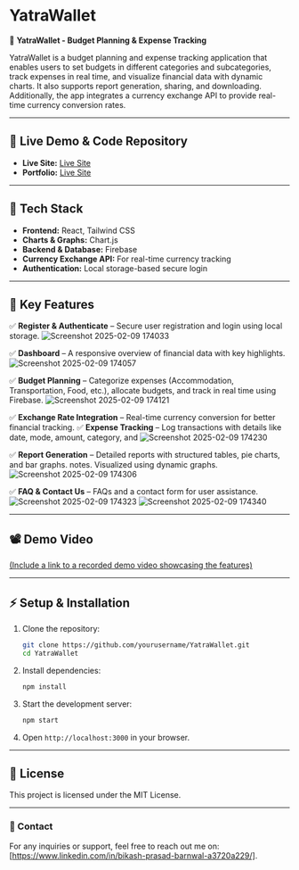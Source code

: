 # YatraWallet

🚀 **YatraWallet - Budget Planning & Expense Tracking**

YatraWallet is a budget planning and expense tracking application that enables users to set budgets in different categories and subcategories, track expenses in real time, and visualize financial data with dynamic charts. It also supports report generation, sharing, and downloading. Additionally, the app integrates a currency exchange API to provide real-time currency conversion rates.

---

## 🌟 Live Demo & Code Repository

- **Live Site:** [Live Site](https://clever-dolphin-9f747c.netlify.app/dashboard)
- **Portfolio:** [Live Site](https://leafy-snickerdoodle-129126.netlify.app/)

---

## 🚀 Tech Stack

- **Frontend:** React, Tailwind CSS
- **Charts & Graphs:** Chart.js
- **Backend & Database:** Firebase
- **Currency Exchange API:** For real-time currency tracking
- **Authentication:** Local storage-based secure login

---

## 🔹 Key Features

✅ **Register & Authenticate** – Secure user registration and login using local storage.
![Screenshot 2025-02-09 174033](https://github.com/user-attachments/assets/997a0dcd-2d1d-4773-a88e-7215c5694c58)

✅ **Dashboard** – A responsive overview of financial data with key highlights.
![Screenshot 2025-02-09 174057](https://github.com/user-attachments/assets/cd169892-f28b-4d67-aa8e-df20ffaf9c08)

✅ **Budget Planning** – Categorize expenses (Accommodation, Transportation, Food, etc.), allocate budgets, and track in real time using Firebase.
![Screenshot 2025-02-09 174121](https://github.com/user-attachments/assets/fb45fcee-90d4-4b6b-8baa-6b79b84d952a)

✅ **Exchange Rate Integration** – Real-time currency conversion for better financial tracking.
✅ **Expense Tracking** – Log transactions with details like date, mode, amount, category, and 
![Screenshot 2025-02-09 174230](https://github.com/user-attachments/assets/ac7c26e5-7aa6-45e6-9221-95cf0ea4e7fb)

✅ **Report Generation** – Detailed reports with structured tables, pie charts, and bar graphs.
notes. Visualized using dynamic graphs.
![Screenshot 2025-02-09 174306](https://github.com/user-attachments/assets/bfd26342-a0d6-4257-8aa5-091563cdb98f)

✅ **FAQ & Contact Us** – FAQs and a contact form for user assistance.
![Screenshot 2025-02-09 174323](https://github.com/user-attachments/assets/3c8fa0e0-f585-434d-8dff-6c2306a74856)
![Screenshot 2025-02-09 174340](https://github.com/user-attachments/assets/350cd4e1-a399-419b-a4ef-dee34937f9ce)


---

## 📽️ Demo Video

[(Include a link to a recorded demo video showcasing the features)](https://github.com/user-attachments/assets/d3632077-14b2-4fcf-968d-ba5d8cc1c981)

---

## ⚡ Setup & Installation

1. Clone the repository:
   ```sh
   git clone https://github.com/yourusername/YatraWallet.git
   cd YatraWallet
   ```
2. Install dependencies:
   ```sh
   npm install
   ```
3. Start the development server:
   ```sh
   npm start
   ```
4. Open `http://localhost:3000` in your browser.

---

## 📜 License

This project is licensed under the MIT License.

---

### 📩 Contact

For any inquiries or support, feel free to reach out me on: [https://www.linkedin.com/in/bikash-prasad-barnwal-a3720a229/].
